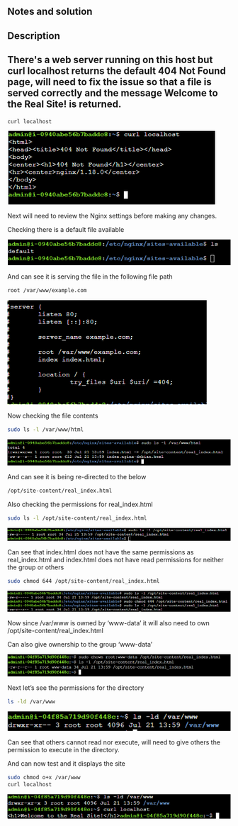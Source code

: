 ## Notes and solution

## Description
## There's a web server running on this host but curl localhost returns the default 404 Not Found page, will need to fix the issue so that a file is served correctly and the message Welcome to the Real Site! is returned.

```bash
curl localhost
```
![Access log example](Images/Image29.png)

Next will need to review the Nginx settings before making any changes.

Checking there is a default file available

![Access log example](Images/Image30.png)

And can see it is serving the file in the following file path

```bash
root /var/www/example.com
```
![Access log example](Images/Image31.png)

Now checking the file contents

```bash
sudo ls -l /var/www/html
```
![Access log example](Images/Image32.png)

And can see it is being re-directed to the below

```bash
/opt/site-content/real_index.html
```
Also checking the permissions for real_index.html

```bash
sudo ls -l /opt/site-content/real_index.html
```

![Access log example](Images/Image33.png)

Can see that index.html does not have the same permissions as real_index.html and index.html does not have read permissions for neither the group or others

```bash
sudo chmod 644 /opt/site-content/real_index.html
```
![Access log example](Images/Image34.png)

Now since /var/www is owned by ‘www-data’ it will also need to own /opt/site-content/real_index.html

Can also give ownership to the group ‘www-data’

![Access log example](Images/Image35.png)

Next let’s see the permissions for the directory

```bash
ls -ld /var/www
```
![Access log example](Images/Image36.png)

Can see that others cannot read nor execute, will need to give others the permission to execute in the directory. 

And can now test and it displays the site

```bash
sudo chmod o+x /var/www
curl localhost
```
![Access log example](Images/Image37.png)









